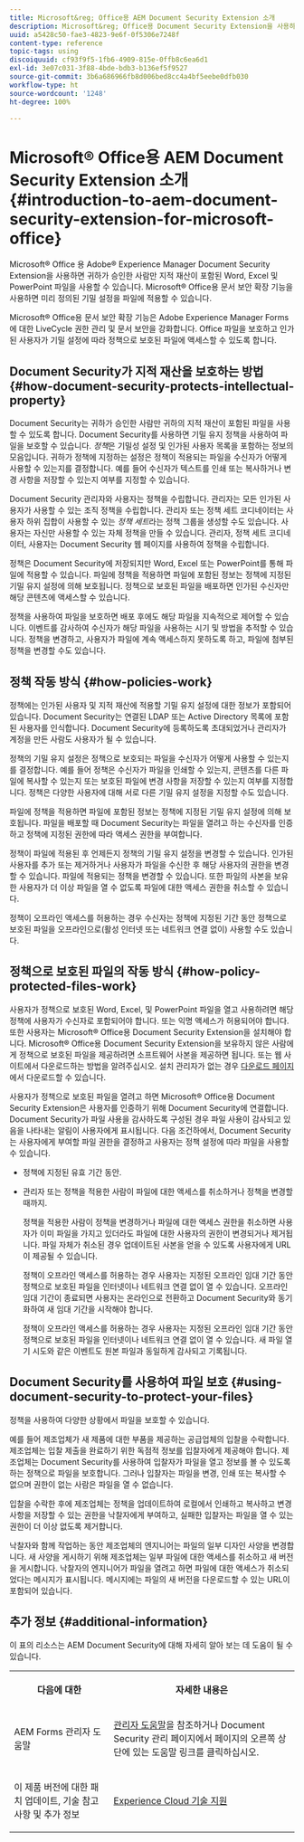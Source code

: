 ```yaml
---
title: Microsoft&reg; Office용 AEM Document Security Extension 소개
description: Microsoft&reg; Office용 Document Security Extension을 사용하면 미리 정의된 기밀 유지 설정을 Microsoft&reg; Office 파일에 적용할 수 있습니다.
uuid: a5428c50-fae3-4823-9e6f-0f5306e7248f
content-type: reference
topic-tags: using
discoiquuid: cf93f9f5-1fb6-4909-815e-0ffb8c6ea6d1
exl-id: 3e07c031-3f88-4bde-bdb3-b136ef5f9527
source-git-commit: 3b6a686966fb8d006bed8cc4a4bf5eebe0dfb030
workflow-type: ht
source-wordcount: '1248'
ht-degree: 100%

---
```


# Microsoft® Office용 AEM Document Security Extension 소개{#introduction-to-aem-document-security-extension-for-microsoft-office}

Microsoft® Office 용 Adobe® Experience Manager Document Security Extension을 사용하면 귀하가 승인한 사람만 지적 재산이 포함된 Word, Excel 및 PowerPoint 파일을 사용할 수 있습니다. Microsoft® Office용 문서 보안 확장 기능을 사용하면 미리 정의된 기밀 설정을 파일에 적용할 수 있습니다.

Microsoft® Office용 문서 보안 확장 기능은 Adobe Experience Manager Forms에 대한 LiveCycle 권한 관리 및 문서 보안을 강화합니다. Office 파일을 보호하고 인가된 사용자가 기밀 설정에 따라 정책으로 보호된 파일에 액세스할 수 있도록 합니다.

## Document Security가 지적 재산을 보호하는 방법 {#how-document-security-protects-intellectual-property}

Document Security는 귀하가 승인한 사람만 귀하의 지적 재산이 포함된 파일을 사용할 수 있도록 합니다. Document Security를 사용하면 기밀 유지 정책을 사용하여 파일을 보호할 수 있습니다. *정책*&#x200B;은 기밀성 설정 및 인가된 사용자 목록을 포함하는 정보의 모음입니다. 귀하가 정책에 지정하는 설정은 정책이 적용되는 파일을 수신자가 어떻게 사용할 수 있는지를 결정합니다. 예를 들어 수신자가 텍스트를 인쇄 또는 복사하거나 변경 사항을 저장할 수 있는지 여부를 지정할 수 있습니다.

Document Security 관리자와 사용자는 정책을 수립합니다. 관리자는 모든 인가된 사용자가 사용할 수 있는 조직 정책을 수립합니다. 관리자 또는 정책 세트 코디네이터는 사용자 하위 집합이 사용할 수 있는 *정책 세트*&#x200B;라는 정책 그룹을 생성할 수도 있습니다. 사용자는 자신만 사용할 수 있는 자체 정책을 만들 수 있습니다. 관리자, 정책 세트 코디네이터, 사용자는 Document Security 웹 페이지를 사용하여 정책을 수립합니다.

정책은 Document Security에 저장되지만 Word, Excel 또는 PowerPoint를 통해 파일에 적용할 수 있습니다. 파일에 정책을 적용하면 파일에 포함된 정보는 정책에 지정된 기밀 유지 설정에 의해 보호됩니다. 정책으로 보호된 파일을 배포하면 인가된 수신자만 해당 콘텐츠에 액세스할 수 있습니다.

정책을 사용하여 파일을 보호하면 배포 후에도 해당 파일을 지속적으로 제어할 수 있습니다. 이벤트를 감사하여 수신자가 해당 파일을 사용하는 시기 및 방법을 추적할 수 있습니다. 정책을 변경하고, 사용자가 파일에 계속 액세스하지 못하도록 하고, 파일에 첨부된 정책을 변경할 수도 있습니다.

## 정책 작동 방식 {#how-policies-work}

정책에는 인가된 사용자 및 지적 재산에 적용할 기밀 유지 설정에 대한 정보가 포함되어 있습니다. Document Security는 연결된 LDAP 또는 Active Directory 목록에 포함된 사용자를 인식합니다. Document Security에 등록하도록 초대되었거나 관리자가 계정을 만든 사람도 사용자가 될 수 있습니다.

정책의 기밀 유지 설정은 정책으로 보호되는 파일을 수신자가 어떻게 사용할 수 있는지를 결정합니다. 예를 들어 정책은 수신자가 파일을 인쇄할 수 있는지, 콘텐츠를 다른 파일에 복사할 수 있는지 또는 보호된 파일에 변경 사항을 저장할 수 있는지 여부를 지정합니다. 정책은 다양한 사용자에 대해 서로 다른 기밀 유지 설정을 지정할 수도 있습니다.

파일에 정책을 적용하면 파일에 포함된 정보는 정책에 지정된 기밀 유지 설정에 의해 보호됩니다. 파일을 배포할 때 Document Security는 파일을 열려고 하는 수신자를 인증하고 정책에 지정된 권한에 따라 액세스 권한을 부여합니다.

정책이 파일에 적용된 후 언제든지 정책의 기밀 유지 설정을 변경할 수 있습니다. 인가된 사용자를 추가 또는 제거하거나 사용자가 파일을 수신한 후 해당 사용자의 권한을 변경할 수 있습니다. 파일에 적용되는 정책을 변경할 수 있습니다. 또한 파일의 사본을 보유한 사용자가 더 이상 파일을 열 수 없도록 파일에 대한 액세스 권한을 취소할 수 있습니다.

정책이 오프라인 액세스를 허용하는 경우 수신자는 정책에 지정된 기간 동안 정책으로 보호된 파일을 오프라인으로(활성 인터넷 또는 네트워크 연결 없이) 사용할 수도 있습니다.

## 정책으로 보호된 파일의 작동 방식 {#how-policy-protected-files-work}

사용자가 정책으로 보호된 Word, Excel, 및 PowerPoint 파일을 열고 사용하려면 해당 정책에 사용자가 수신자로 포함되어야 합니다. 또는 익명 액세스가 허용되어야 합니다. 또한 사용자는 Microsoft® Office용 Document Security Extension을 설치해야 합니다. Microsoft® Office용 Document Security Extension을 보유하지 않은 사람에게 정책으로 보호된 파일을 제공하려면 소프트웨어 사본을 제공하면 됩니다. 또는 웹 사이트에서 다운로드하는 방법을 알려주십시오. 설치 관리자가 없는 경우 [다운로드 페이지](https://experienceleague.adobe.com/ko/docs/experience-manager-document-security/using/download-installer)에서 다운로드할 수 있습니다.

사용자가 정책으로 보호된 파일을 열려고 하면 Microsoft® Office용 Document Security Extension은 사용자를 인증하기 위해 Document Security에 연결합니다. Document Security가 파일 사용을 감사하도록 구성된 경우 파일 사용이 감사되고 있음을 나타내는 알림이 사용자에게 표시됩니다. 다음 조건하에서, Document Security는 사용자에게 부여할 파일 권한을 결정하고 사용자는 정책 설정에 따라 파일을 사용할 수 있습니다.

* 정책에 지정된 유효 기간 동안.
* 관리자 또는 정책을 적용한 사람이 파일에 대한 액세스를 취소하거나 정책을 변경할 때까지.

  정책을 적용한 사람이 정책을 변경하거나 파일에 대한 액세스 권한을 취소하면 사용자가 이미 파일을 가지고 있더라도 파일에 대한 사용자의 권한이 변경되거나 제거됩니다. 파일 자체가 취소된 경우 업데이트된 사본을 얻을 수 있도록 사용자에게 URL이 제공될 수 있습니다.

  정책이 오프라인 액세스를 허용하는 경우 사용자는 지정된 오프라인 임대 기간 동안 정책으로 보호된 파일을 인터넷이나 네트워크 연결 없이 열 수 있습니다. 오프라인 임대 기간이 종료되면 사용자는 온라인으로 전환하고 Document Security와 동기화하여 새 임대 기간을 시작해야 합니다.

  정책이 오프라인 액세스를 허용하는 경우 사용자는 지정된 오프라인 임대 기간 동안 정책으로 보호된 파일을 인터넷이나 네트워크 연결 없이 열 수 있습니다. 새 파일 열기 시도와 같은 이벤트도 원본 파일과 동일하게 감사되고 기록됩니다.

## Document Security를 사용하여 파일 보호 {#using-document-security-to-protect-your-files}

정책을 사용하여 다양한 상황에서 파일을 보호할 수 있습니다.

예를 들어 제조업체가 새 제품에 대한 부품을 제공하는 공급업체의 입찰을 수락합니다. 제조업체는 입찰 제출을 완료하기 위한 독점적 정보를 입찰자에게 제공해야 합니다. 제조업체는 Document Security를 사용하여 입찰자가 파일을 열고 정보를 볼 수 있도록 하는 정책으로 파일을 보호합니다. 그러나 입찰자는 파일을 변경, 인쇄 또는 복사할 수 없으며 권한이 없는 사람은 파일을 열 수 없습니다.

입찰을 수락한 후에 제조업체는 정책을 업데이트하여 로컬에서 인쇄하고 복사하고 변경 사항을 저장할 수 있는 권한을 낙찰자에게 부여하고, 실패한 입찰자는 파일을 열 수 있는 권한이 더 이상 없도록 제거합니다.

낙찰자와 함께 작업하는 동안 제조업체의 엔지니어는 파일의 일부 디자인 사양을 변경합니다. 새 사양을 게시하기 위해 제조업체는 일부 파일에 대한 액세스를 취소하고 새 버전을 게시합니다. 낙찰자의 엔지니어가 파일을 열려고 하면 파일에 대한 액세스가 취소되었다는 메시지가 표시됩니다. 메시지에는 파일의 새 버전을 다운로드할 수 있는 URL이 포함되어 있습니다.

## 추가 정보 {#additional-information}

이 표의 리소스는 AEM Document Security에 대해 자세히 알아 보는 데 도움이 될 수 있습니다.

<table >
 <tbody>
  <tr>
   <th><p>다음에 대한</p> </th>
   <th><p>자세한 내용은</p> </th>
  </tr>
  <tr>
   <td><p>AEM Forms 관리자 도움말</p> </td>
   <td><p><a href="https://experienceleague.adobe.com/ko/docs/experience-manager-65/content/forms/administrator-help/get-started/configure-general-aem-forms-settings">관리자 도움말</a>을 참조하거나 Document Security 관리 페이지에서 페이지의 오른쪽 상단에 있는 도움말 링크를 클릭하십시오.</p> </td>
  </tr>
  <tr>
   <td><p>이 제품 버전에 대한 패치 업데이트, 기술 참고 사항 및 추가 정보</p> </td>
   <td><p><a href="https://experienceleague.adobe.com/ko?support-solution=General&amp;support-tab=home#support">Experience Cloud 기술 지원</a></p> </td>
  </tr>
 </tbody>
</table>
